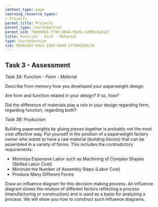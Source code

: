 ```yaml
---
content_type: page
learning_resource_types:
- Projects
parent_title: Projects
parent_type: CourseSection
parent_uid: f8b0d6b1-f7dd-6844-98e9-c108bc9a5a37
title: Function - Form - Material
type: CourseSection
uid: 93b824b7-b4e1-19b5-bddd-17fde6238c34
---
```


Task 3 - Assessment
-------------------

_Task 3A: Function - Form - Material_

Describe from memory how you developed your paperweight design.

Are form and function related in your design? If so, how?

Did the difference of materials play a role in your design regarding form, regarding function, regarding both?

_Task 3B: Production_

Building paperweights by gluing pieces together is probably not the most cost effective way. Put yourself in the position of a paperweight factory owner who wants to have a raw material (building blocks) that can be assembled in a variety of forms. This includes the contradictory requirements:

*   Minimize Expensive Labor such as Machining of Complex Shapes (Skilled Labor Cost)
*   Minimize the Number of Assembly Steps (Labor Cost)
*   Produce Many Different Forms

Draw an influence diagram for this decision making process. An influence diagram shows the relation of different factors reflecting a process (manufacturing or construction) and is used as a basis for analyzing a process. We will show you how to construct such influence diagrams.
